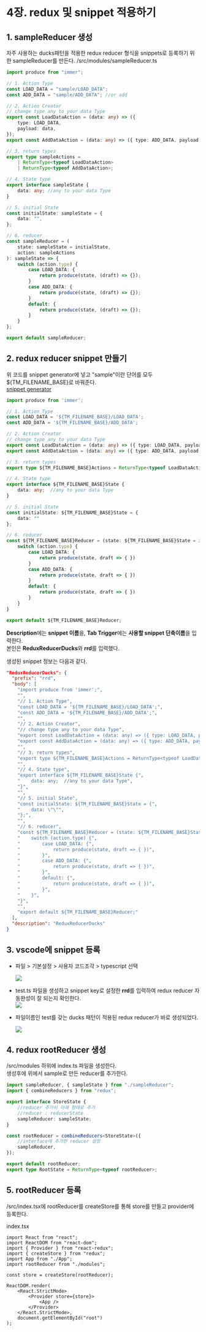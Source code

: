 # 4장. redux 및 snippet 적용하기

## 1. sampleReducer 생성

자주 사용하는 ducks패턴을 적용한 redux reducer 형식을 snippets로 등록하기 위한 sampleReducer를 만든다.
/src/modules/sampleReducer.ts

```typescript
import produce from "immer";

// 1. Action Type
const LOAD_DATA = "sample/LOAD_DATA";
const ADD_DATA = "sample/ADD_DATA"; //or add

// 2. Action Creator
// change type any to your data Type
export const LoadDataAction = (data: any) => ({
    type: LOAD_DATA,
    payload: data,
});
export const AddDataAction = (data: any) => ({ type: ADD_DATA, payload: data });

// 3. return types
export type sampleActions =
    | ReturnType<typeof LoadDataAction>
    | ReturnType<typeof AddDataAction>;

// 4. State type
export interface sampleState {
    data: any; //any to your data Type
}

// 5. initial State
const initialState: sampleState = {
    data: "",
};

// 6. reducer
const sampleReducer = (
    state: sampleState = initialState,
    action: sampleActions
): sampleState => {
    switch (action.type) {
        case LOAD_DATA: {
            return produce(state, (draft) => {});
        }
        case ADD_DATA: {
            return produce(state, (draft) => {});
        }
        default: {
            return produce(state, (draft) => {});
        }
    }
};

export default sampleReducer;
```

## 2. redux reducer snippet 만들기

위 코드를 snippet generator에 넣고 "sample"이란 단어를 모두 ${TM_FILENAME_BASE}로 바꿔준다.  
[snippet generator](https://snippet-generator.app)

```ts
import produce from 'immer';

// 1. Action Type
const LOAD_DATA = '${TM_FILENAME_BASE}/LOAD_DATA';
const ADD_DATA = '${TM_FILENAME_BASE}/ADD_DATA';

// 2. Action Creator
// change type any to your data Type
export const LoadDataAction = (data: any) => ({ type: LOAD_DATA, payload: data });
export const AddDataAction = (data: any) => ({ type: ADD_DATA, payload: data });

// 3. return types
export type ${TM_FILENAME_BASE}Actions = ReturnType<typeof LoadDataAction> | ReturnType<typeof AddDataAction>;

// 4. State type
export interface ${TM_FILENAME_BASE}State {
    data: any;  //any to your data Type
}

// 5. initial State
const initialState: ${TM_FILENAME_BASE}State = {
    data: ""
};

// 6. reducer
const ${TM_FILENAME_BASE}Reducer = (state: ${TM_FILENAME_BASE}State = initialState, action: ${TM_FILENAME_BASE}Actions): ${TM_FILENAME_BASE}State => {
    switch (action.type) {
        case LOAD_DATA: {
            return produce(state, draft => { })
        }
        case ADD_DATA: {
            return produce(state, draft => { })
        }
        default: {
            return produce(state, draft => { })
        }
    }
}

export default ${TM_FILENAME_BASE}Reducer;
```

<b>Description</b>에는 <b>snippet 이름</b>을, <b>Tab Trigger</b>에는 <b>사용할 snippet 단축이름</b>을 입력한다.  
본인은 <b>ReduxReducerDucks</b>와 <b>rrd</b>를 입력했다.

생성된 snippet 정보는 다음과 같다.

```json
"ReduxReducerDucks": {
  "prefix": "rrd",
  "body": [
    "import produce from 'immer';",
    "",
    "// 1. Action Type",
    "const LOAD_DATA = '${TM_FILENAME_BASE}/LOAD_DATA';",
    "const ADD_DATA = '${TM_FILENAME_BASE}/ADD_DATA';",
    "",
    "// 2. Action Creator",
    "// change type any to your data Type",
    "export const LoadDataAction = (data: any) => ({ type: LOAD_DATA, payload: data });",
    "export const AddDataAction = (data: any) => ({ type: ADD_DATA, payload: data });",
    "",
    "// 3. return types",
    "export type ${TM_FILENAME_BASE}Actions = ReturnType<typeof LoadDataAction> | ReturnType<typeof AddDataAction>;",
    "",
    "// 4. State type",
    "export interface ${TM_FILENAME_BASE}State {",
    "    data: any;  //any to your data Type",
    "}",
    "",
    "// 5. initial State",
    "const initialState: ${TM_FILENAME_BASE}State = {",
    "    data: \"\"",
    "};",
    "",
    "// 6. reducer",
    "const ${TM_FILENAME_BASE}Reducer = (state: ${TM_FILENAME_BASE}State = initialState, action: ${TM_FILENAME_BASE}Actions): ${TM_FILENAME_BASE}State => {",
    "    switch (action.type) {",
    "        case LOAD_DATA: {",
    "            return produce(state, draft => { })",
    "        }",
    "        case ADD_DATA: {",
    "            return produce(state, draft => { })",
    "        }",
    "        default: {",
    "            return produce(state, draft => { })",
    "        }",
    "    }",
    "}",
    "",
    "export default ${TM_FILENAME_BASE}Reducer;"
  ],
  "description": "ReduxReducerDucks"
}
```

## 3. vscode에 snippet 등록

-   파일 > 기본설정 > 사용자 코드조각 > typescript 선택

    ![](./04_redux_vscode_snippet.png)

-   test.ts 파일을 생성하고 snippet key로 설정한 <b>rrd</b>를 입력하여 redux reducer 자동완성이 잘 되는지 확인한다.  
    ![](./04_rrd.png)

-   파일이름인 test를 갖는 ducks 패턴이 적용된 redux reducer가 바로 생성되었다.

    ![](./04_rrd_result.png)

## 4. redux rootReducer 생성

/src/modules 하위에 index.ts 파일을 생성한다.  
생성후에 위에서 sample로 만든 reducer를 추가한다.

```ts
import sampleReducer, { sampleState } from "./sampleReducer";
import { combineReducers } from "redux";

export interface StoreState {
    //reducer 추가시 아래 형태로 추가
    //reducer : reducerState
    sampleReducer: sampleState;
}

const rootReducer = combineReducers<StoreState>({
    //interface에 추가한 reducer 설정
    sampleReducer,
});

export default rootReducer;
export type RootState = ReturnType<typeof rootReducer>;
```

## 5. rootReducer 등록

/src/index.tsx에 rootReducer를 createStore를 통해 store를 만들고 provider에 등록한다.

index.tsx

```tsx
import React from "react";
import ReactDOM from "react-dom";
import { Provider } from "react-redux";
import { createStore } from "redux";
import App from "./App";
import rootReducer from "./modules";

const store = createStore(rootReducer);

ReactDOM.render(
    <React.StrictMode>
        <Provider store={store}>
            <App />
        </Provider>
    </React.StrictMode>,
    document.getElementById("root")
);
```
